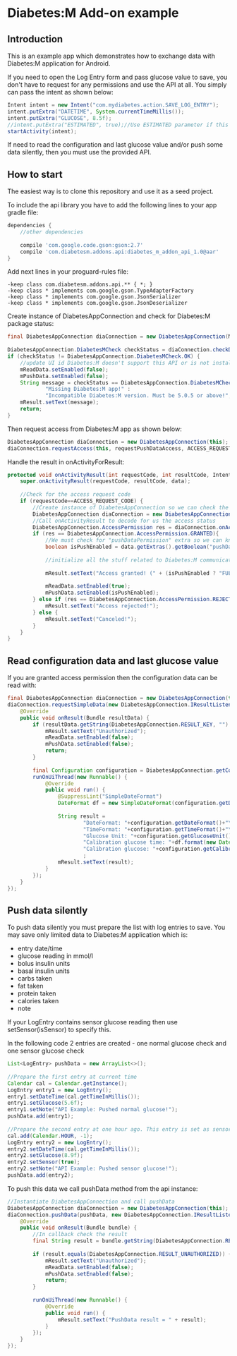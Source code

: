 # Diabetes:M Add-on example
## Introduction
This is an example app which demonstrates how to exchange data with Diabetes:M application for Android.

If you need to open the Log Entry form and pass glucose value to save, you don't have to request for any permissions and use the API at all. You simply can pass the intent as shown below:
```java
Intent intent = new Intent("com.mydiabetes.action.SAVE_LOG_ENTRY");
intent.putExtra("DATETIME", System.currentTimeMillis());
intent.putExtra("GLUCOSE", 8.5f);
//intent.putExtra("ESTIMATED", true);//Use ESTIMATED parameter if this glucose check must not be used for calibration
startActivity(intent);
```
If need to read the configuration and last glucose value and/or push some data silently, then you must use the provided API. 
## How to start
The easiest way is to clone this repository and use it as a seed project.

To include the api library you have to add the following lines to your app gradle file:
```groovy
dependencies {
    //other dependencies
     
    compile 'com.google.code.gson:gson:2.7'
    compile 'com.diabetesm.addons.api:diabetes_m_addon_api_1.0@aar'
}
```
Add next lines in your proguard-rules file:
```
-keep class com.diabetesm.addons.api.** { *; }
-keep class * implements com.google.gson.TypeAdapterFactory
-keep class * implements com.google.gson.JsonSerializer
-keep class * implements com.google.gson.JsonDeserializer
```

Create instance of DiabetesAppConnection and check for Diabetes:M package status:
```java
final DiabetesAppConnection diaConnection = new DiabetesAppConnection(MainActivity.this);
 
DiabetesAppConnection.DiabetesMCheck checkStatus = diaConnection.checkDiabetesMApp();
if (checkStatus != DiabetesAppConnection.DiabetesMCheck.OK) {
    //update UI id Diabetes:M doesn't support this API or is not installed
    mReadData.setEnabled(false);
    mPushData.setEnabled(false);
    String message = checkStatus == DiabetesAppConnection.DiabetesMCheck.NOT_FOUND ? 
            "Missing Diabetes:M app!" : 
            "Incompatible Diabetes:M version. Must be 5.0.5 or above!";
    mResult.setText(message);
    return;
}
```
Then request access from Diabetes:M app as shown below:
```java
DiabetesAppConnection diaConnection = new DiabetesAppConnection(this);
diaConnection.requestAccess(this, requestPushDataAccess, ACCESS_REQUEST_CODE);
```
Handle the result in onActivityForResult:
```java
protected void onActivityResult(int requestCode, int resultCode, Intent data) {
    super.onActivityResult(requestCode, resultCode, data);
 
    //Check for the access request code
    if (requestCode==ACCESS_REQUEST_CODE) {
        //Create instance of DiabetesAppConnection so we can check the response from Diabetes:M
        DiabetesAppConnection diaConnection = new DiabetesAppConnection(MainActivity.this);
        //Call onActivityResult to decode for us the access status
        DiabetesAppConnection.AccessPermission res = diaConnection.onActivityResult(resultCode, data);
        if (res == DiabetesAppConnection.AccessPermission.GRANTED){
            //We must check for "pushDataPermission" extra so we can know if the push data permission is granted
            boolean isPushEnabled = data.getExtras().getBoolean("pushDataPermission", false);
 
            //initialize all the stuff related to Diabetes:M communication ...
 
            mResult.setText("Access granted! (" + (isPushEnabled ? "FULL ACCESS" : "READ ONLY") + ")");
 
            mReadData.setEnabled(true);
            mPushData.setEnabled(isPushEnabled);
        } else if (res == DiabetesAppConnection.AccessPermission.REJECTED){
            mResult.setText("Access rejected!");
        } else {
            mResult.setText("Canceled!");
        }
    }
}
```
## Read configuration data and last glucose value
If you are granted access permission then the configuration data can be read with:  
```java
final DiabetesAppConnection diaConnection = new DiabetesAppConnection(this);
diaConnection.requestSimpleData(new DiabetesAppConnection.IResultListener() {
    @Override
    public void onResult(Bundle resultData) {
        if (resultData.getString(DiabetesAppConnection.RESULT_KEY, "").equals(DiabetesAppConnection.RESULT_UNAUTHORIZED)) {
            mResult.setText("Unauthorized");
            mReadData.setEnabled(false);
            mPushData.setEnabled(false);
            return;
        }
 
        final Configuration configuration = DiabetesAppConnection.getConfiguration(resultData);
        runOnUiThread(new Runnable() {
            @Override
            public void run() {
                @SuppressLint("SimpleDateFormat")
                DateFormat df = new SimpleDateFormat(configuration.getDateFormat() + " " + configuration.getTimeFormat());
 
                String result =
                        "DateFormat: "+configuration.getDateFormat()+"\n" +
                        "TimeFormat: "+configuration.getTimeFormat()+"\n" +
                        "Glucose Unit: "+configuration.getGlucoseUnit()+"\n" +
                        "Calibration glucose time: "+df.format(new Date(configuration.getCalibrationGlucoseTime()))+"\n" +
                        "Calibration glucose: "+configuration.getCalibrationGlucose()+"\n"
                        ;
                mResult.setText(result);
            }
        });
    }
});
```
## Push data silently
To push data silently you must prepare the list with log entries to save. You may save only limited data to Diabetes:M application which is:
* entry date/time
* glucose reading in mmol/l
* bolus insulin units 
* basal insulin units
* carbs taken
* fat taken
* protein taken
* calories taken
* note

If your LogEntry contains sensor glucose reading then use setSensor(isSensor) to specify this.

In the following code 2 entries are created - one normal glucose check and one sensor glucose check 
```java
List<LogEntry> pushData = new ArrayList<>();
 
//Prepare the first entry at current time
Calendar cal = Calendar.getInstance();
LogEntry entry1 = new LogEntry();
entry1.setDateTime(cal.getTimeInMillis());
entry1.setGlucose(5.6f);
entry1.setNote("API Example: Pushed normal glucose!");
pushData.add(entry1);
 
//Prepare the second entry at one hour ago. This entry is set as sensor entry!
cal.add(Calendar.HOUR, -1);
LogEntry entry2 = new LogEntry();
entry2.setDateTime(cal.getTimeInMillis());
entry2.setGlucose(8.9f);
entry2.setSensor(true);
entry2.setNote("API Example: Pushed sensor glucose!");
pushData.add(entry2);
```
To push this data we call pushData method from the api instance:
```java
//Instantiate DiabetesAppConnection and call pushData
DiabetesAppConnection diaConnection = new DiabetesAppConnection(this);
diaConnection.pushData(pushData, new DiabetesAppConnection.IResultListener() {
    @Override
    public void onResult(Bundle bundle) {
        //In callback check the result
        final String result = bundle.getString(DiabetesAppConnection.RESULT_KEY, "");
 
        if (result.equals(DiabetesAppConnection.RESULT_UNAUTHORIZED)) {
            mResult.setText("Unauthorized");
            mReadData.setEnabled(false);
            mPushData.setEnabled(false);
            return;
        }
 
        runOnUiThread(new Runnable() {
            @Override
            public void run() {
                mResult.setText("PushData result = " + result);
            }
        });
    }
});
```
